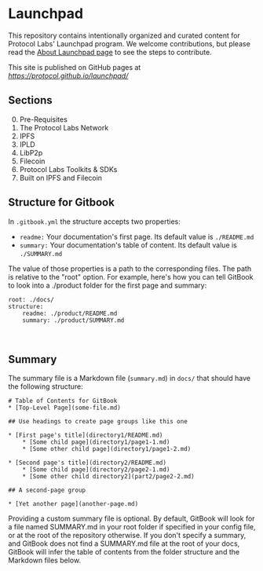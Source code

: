 # Launchpad
This repository contains intentionally organized and curated content for Protocol Labs' Launchpad program.
We welcome contributions, but please read the [About Launchpad page](https://github.com/protocol/launchpad/blob/main/docs/about-launchpad.md) to see the steps to contribute.

This site is published on GitHub pages at *https://protocol.github.io/launchpad/*

## Sections
0. Pre-Requisites
1. The Protocol Labs Network
2. IPFS
3. IPLD
4. LibP2p
5. Filecoin
6. Protocol Labs Toolkits & SDKs
7. Built on IPFS and Filecoin


## Structure‌ for Gitbook
In `.gitbook.yml` the structure accepts two properties:‌

* `readme:` Your documentation's first page. Its default value is `./README.md`
* `summary:` Your documentation's table of content. Its default value is `./SUMMARY.md`

The value of those properties is a path to the corresponding files. The path is relative to the "root" option. For example, here's how you can tell GitBook to look into a ./product folder for the first page and summary:

```
root: ./docs/
structure:  
    readme: ./product/README.md
    summary: ./product/SUMMARY.md
```
​
## Summary‌
The summary file is a Markdown file (`summary.md`) in `docs/` that should have the following structure:

```
‌# Table of Contents for GitBook
* [Top-Level Page](some-file.md)

## Use headings to create page groups like this one​

* [First page's title](directory1/README.md)    
    * [Some child page](directory1/page1-1.md)    
    * [Some other child page](directory1/page1-2.md)

* [Second page's title](directory2/README.md)    
    * [Some child page](directory2/page2-1.md)    
    * [Some other child directory2](part2/page2-2.md)    

## A second-page group​

* [Yet another page](another-page.md)
```

Providing a custom summary file is optional. By default, GitBook will look for a file named SUMMARY.md in your root folder if specified in your config file, or at the root of the repository otherwise.
If you don't specify a summary, and GitBook does not find a SUMMARY.md file at the root of your docs, GitBook will infer the table of contents from the folder structure and the Markdown files below.‌
